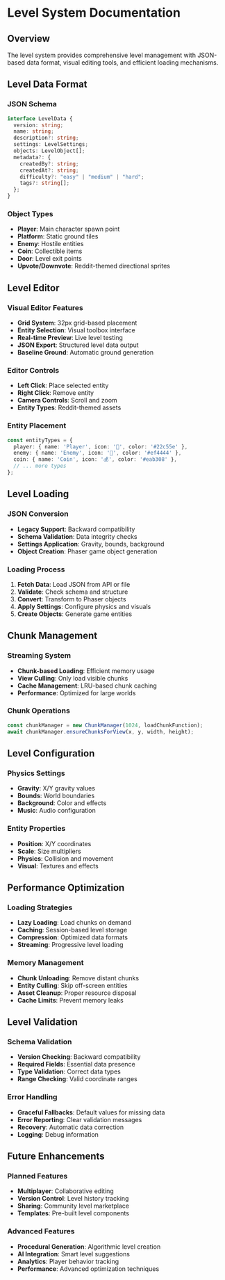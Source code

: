 # Level System Documentation

## Overview

The level system provides comprehensive level management with JSON-based data format, visual editing tools, and efficient loading mechanisms.

## Level Data Format

### JSON Schema
```typescript
interface LevelData {
  version: string;
  name: string;
  description?: string;
  settings: LevelSettings;
  objects: LevelObject[];
  metadata?: {
    createdBy?: string;
    createdAt?: string;
    difficulty?: "easy" | "medium" | "hard";
    tags?: string[];
  };
}
```

### Object Types
- **Player**: Main character spawn point
- **Platform**: Static ground tiles
- **Enemy**: Hostile entities
- **Coin**: Collectible items
- **Door**: Level exit points
- **Upvote/Downvote**: Reddit-themed directional sprites

## Level Editor

### Visual Editor Features
- **Grid System**: 32px grid-based placement
- **Entity Selection**: Visual toolbox interface
- **Real-time Preview**: Live level testing
- **JSON Export**: Structured level data output
- **Baseline Ground**: Automatic ground generation

### Editor Controls
- **Left Click**: Place selected entity
- **Right Click**: Remove entity
- **Camera Controls**: Scroll and zoom
- **Entity Types**: Reddit-themed assets

### Entity Placement
```typescript
const entityTypes = {
  player: { name: 'Player', icon: '🧍', color: '#22c55e' },
  enemy: { name: 'Enemy', icon: '👾', color: '#ef4444' },
  coin: { name: 'Coin', icon: '💰', color: '#eab308' },
  // ... more types
};
```

## Level Loading

### JSON Conversion
- **Legacy Support**: Backward compatibility
- **Schema Validation**: Data integrity checks
- **Settings Application**: Gravity, bounds, background
- **Object Creation**: Phaser game object generation

### Loading Process
1. **Fetch Data**: Load JSON from API or file
2. **Validate**: Check schema and structure
3. **Convert**: Transform to Phaser objects
4. **Apply Settings**: Configure physics and visuals
5. **Create Objects**: Generate game entities

## Chunk Management

### Streaming System
- **Chunk-based Loading**: Efficient memory usage
- **View Culling**: Only load visible chunks
- **Cache Management**: LRU-based chunk caching
- **Performance**: Optimized for large worlds

### Chunk Operations
```typescript
const chunkManager = new ChunkManager(1024, loadChunkFunction);
await chunkManager.ensureChunksForView(x, y, width, height);
```

## Level Configuration

### Physics Settings
- **Gravity**: X/Y gravity values
- **Bounds**: World boundaries
- **Background**: Color and effects
- **Music**: Audio configuration

### Entity Properties
- **Position**: X/Y coordinates
- **Scale**: Size multipliers
- **Physics**: Collision and movement
- **Visual**: Textures and effects

## Performance Optimization

### Loading Strategies
- **Lazy Loading**: Load chunks on demand
- **Caching**: Session-based level storage
- **Compression**: Optimized data formats
- **Streaming**: Progressive level loading

### Memory Management
- **Chunk Unloading**: Remove distant chunks
- **Entity Culling**: Skip off-screen entities
- **Asset Cleanup**: Proper resource disposal
- **Cache Limits**: Prevent memory leaks

## Level Validation

### Schema Validation
- **Version Checking**: Backward compatibility
- **Required Fields**: Essential data presence
- **Type Validation**: Correct data types
- **Range Checking**: Valid coordinate ranges

### Error Handling
- **Graceful Fallbacks**: Default values for missing data
- **Error Reporting**: Clear validation messages
- **Recovery**: Automatic data correction
- **Logging**: Debug information

## Future Enhancements

### Planned Features
- **Multiplayer**: Collaborative editing
- **Version Control**: Level history tracking
- **Sharing**: Community level marketplace
- **Templates**: Pre-built level components

### Advanced Features
- **Procedural Generation**: Algorithmic level creation
- **AI Integration**: Smart level suggestions
- **Analytics**: Player behavior tracking
- **Performance**: Advanced optimization techniques
